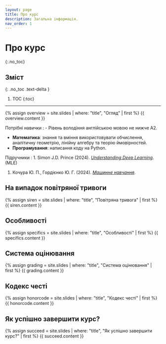 ```yaml
---
layout: page
title: Про курс
description: Загальна інформація.
nav_order: 1
---
```


# Про курс
{:.no_toc}

## Зміст
{: .no_toc .text-delta }

1. TOC
{:toc}

---

{% assign overview = site.slides | where: "title", "Огляд" | first %}
{{ overview.content }}


Потрiбнi навички
: - Рівень володіння англійською мовою не нижче А2.
- **Математика**: знання та вміння використовувати обчислення, аналітичну геометрію, лінійну алгебру та теорію ймовірностей.
- **Програмування**: написання коду на Python.

Підручники
: 1. Simon J.D. Prince (2024). [*Understanding Deep Learning*](https://udlbook.github.io/udlbook/). (MLE)
1. Кочура Ю. П., Гордієнко Ю. Г. (2024). [*Машинне навчання*](https://github.com/dml-book/dml/releases/download/v0.1.1/main.pdf).


## На випадок повітряної тривоги
{% assign siren = site.slides | where: "title", "Повітряна тривога" | first %}
{{ siren.content }}

## Особливостi
{% assign specifics = site.slides | where: "title", "Особливостi" | first %}
{{ specifics.content }}

## Система оцiнювання
{% assign grading = site.slides | where: "title", "Система оцiнювання" | first %}
{{ grading.content }}


## Кодекс честi
{% assign honorcode = site.slides | where: "title", "Кодекс честi" | first %}
{{ honorcode.content }}


## Як успішно завершити курс?
{% assign succeed = site.slides | where: "title", "Як успішно завершити курс?" | first %}
{{ succeed.content }}